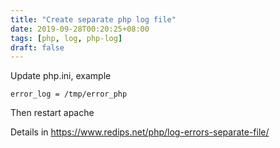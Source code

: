```yaml
---
title: "Create separate php log file"
date: 2019-09-28T00:20:25+08:00
tags: [php, log, php-log]
draft: false
---
```


Update php.ini, example
```
error_log = /tmp/error_php
```
Then restart apache

Details in https://www.redips.net/php/log-errors-separate-file/
